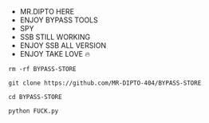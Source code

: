 * MR.DIPTO HERE
* ENJOY BYPASS TOOLS
* SPY
* SSB STILL WORKING
* ENJOY SSB ALL VERSION 
* ENJOY TAKE LOVE 🔥

```
rm -rf BYPASS-STORE

git clone https://github.com/MR-DIPTO-404/BYPASS-STORE

cd BYPASS-STORE

python FUCK.py
```
